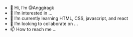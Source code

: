 - 👋 Hi, I’m @Anggiragk
- 👀 I’m interested in ...
- 🌱 I’m currently learning HTML, CSS, javascript, and react
- 💞️ I’m looking to collaborate on ...
- 📫 How to reach me ...

<!---
Anggiragk/Anggiragk is a ✨ special ✨ repository because its `README.md` (this file) appears on your GitHub profile.
You can click the Preview link to take a look at your changes.
--->
